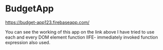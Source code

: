 # BudgetApp
https://budget-app123.firebaseapp.com/

You can see the working of this app on the link above
I have tried to use each and every DOM element function
IIFE- immediately invoked function expression also used.

